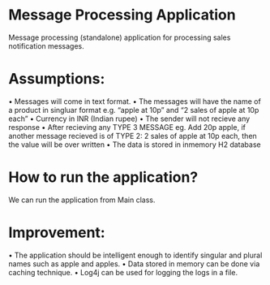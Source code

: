 # Message Processing Application


Message processing (standalone) application for processing sales notification messages.

# Assumptions:

•	Messages will come in text format.
•	The messages will have the name of a product in singluar format
   		 e.g. “apple at 10p” and “2 sales of apple at 10p each”
•	Currency in INR (Indian rupee)
•	The sender will not recieve any response
•	After recieving any TYPE 3 MESSAGE eg. Add 20p apple, if another message recieved is of TYPE 2: 2 sales of apple at 10p each, then the    value will be over written 
•	The data is stored in inmemory H2 database

# How to run the application?

  We can run the application from Main class.

# Improvement:

•	The application should be intelligent enough to identify singular and plural names such as apple and apples.
•	Data stored in memory can be done via caching technique.
•	Log4j can be used for logging the logs in a file.
  





